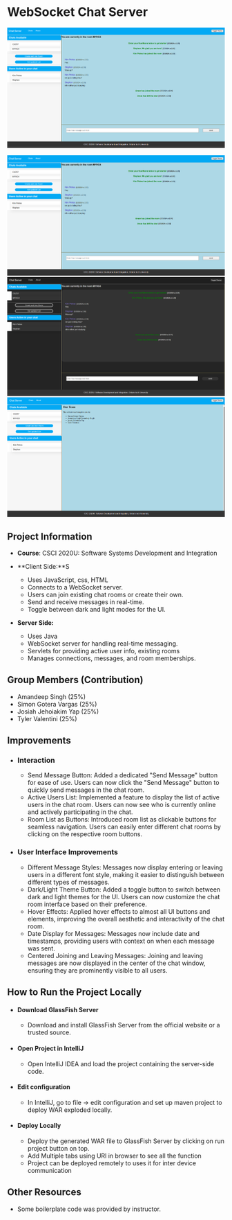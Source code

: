 # WebSocket Chat Server

[![Click to play video](img.png)](VideoForChatServer.mp4)

![img.png](img.png)![img_1.png](img_1.png)![img_2.png](img_2.png)
## Project Information
- **Course**: CSCI 2020U: Software Systems Development and Integration

- **Client Side:**S
    - Uses JavaScript, css, HTML
    - Connects to a WebSocket server.
    - Users can join existing chat rooms or create their own.
    - Send and receive messages in real-time.
    - Toggle between dark and light modes for the UI.
- **Server Side:**
    - Uses Java
    - WebSocket server for handling real-time messaging.
    - Servlets for providing active user info, existing rooms
    - Manages connections, messages, and room memberships.

## Group Members (Contribution)
- Amandeep Singh (25%)
- Simon Gotera Vargas (25%)
- Josiah Jehoiakim Yap  (25%)
- Tyler Valentini  (25%)

## Improvements

- ### Interaction
  - Send Message Button: Added a dedicated "Send Message" button for ease of use. Users can now click the "Send Message" button to quickly send messages in the chat room.
  - Active Users List: Implemented a feature to display the list of active users in the chat room. Users can now see who is currently online and actively participating in the chat.
  - Room List as Buttons: Introduced room list as clickable buttons for seamless navigation. Users can easily enter different chat rooms by clicking on the respective room buttons.

- ### User Interface Improvements
  - Different Message Styles: Messages now display entering or leaving users in a different font style, making it easier to distinguish between different types of messages.
  - Dark/Light Theme Button: Added a toggle button to switch between dark and light themes for the UI. Users can now customize the chat room interface based on their preference.
  - Hover Effects: Applied hover effects to almost all UI buttons and elements, improving the overall aesthetic and interactivity of the chat room.
  - Date Display for Messages: Messages now include date and timestamps, providing users with context on when each message was sent.
  - Centered Joining and Leaving Messages: Joining and leaving messages are now displayed in the center of the chat window, ensuring they are prominently visible to all users.
  

## How to Run the Project Locally

- ####  Download GlassFish Server
    - Download and install GlassFish Server from the official website or a trusted source.

- #### Open Project in IntelliJ
    - Open IntelliJ IDEA and load the project containing the server-side code.

- ####  Edit configuration
    - In IntelliJ, go to file -> edit configuration and set up maven project to deploy WAR exploded locally.

- #### Deploy Locally
    - Deploy the generated WAR file to GlassFish Server by clicking on run project button on top.
    - Add Multiple tabs using URl in browser to see all the function
    - Project can be deployed remotely to uses it for inter device communication

## Other Resources
  - Some boilerplate code was provided by instructor.




